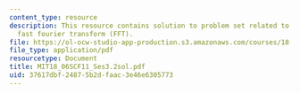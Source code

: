 ```yaml
---
content_type: resource
description: This resource contains solution to problem set related to complex matrices;
  fast fourier transform (FFT).
file: https://ol-ocw-studio-app-production.s3.amazonaws.com/courses/18-06sc-linear-algebra-fall-2011/37617dbf24875b2dfaac3e46e6305773_MIT18_06SCF11_Ses3.2sol.pdf
file_type: application/pdf
resourcetype: Document
title: MIT18_06SCF11_Ses3.2sol.pdf
uid: 37617dbf-2487-5b2d-faac-3e46e6305773
---
```

